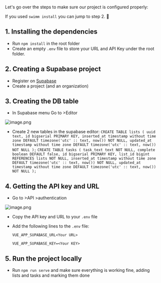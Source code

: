 Let's go over the steps to make sure our project is configured properly:

If you used `swimm install` you can jump to step 2. 🎉
<br>
## 1. Installing the dependencies 

  - Run `npm install` in the root folder
  - Create an empty `.env` file to store your URL and API Key under the root folder.

## 2. Creating a Supabase project
  - Register on [Supabase](https://supabase.io/)
  - Create a project (and an organization)

## 3. Creating the DB table
  - In Supabase menu Go to >Editor

  ![image.png](https://firebasestorage.googleapis.com/v0/b/swimmio-content/o/repositories%2F0jBGcP2zqusX3mGqQgeK%2Fimg%2Fa604a77f-615a-4300-8291-776f4f037928.png?alt=media&token=2e7b32f9-85e9-490e-acd0-0def53a951a2)
  - Create 2 new tables in the supabase editor:
    `
    CREATE TABLE lists (
      uuid text,
      id bigserial PRIMARY KEY,
      inserted_at timestamp without time zone DEFAULT timezone('utc' :: text, now()) NOT NULL,
      updated_at timestamp without time zone DEFAULT timezone('utc' :: text, now()) NOT NULL
    );
    `
    `
    CREATE TABLE tasks (
      task_text text NOT NULL,
      complete boolean DEFAULT false,
      id bigserial PRIMARY KEY,
      list_id bigint REFERENCES lists NOT NULL,
      inserted_at timestamp without time zone DEFAULT timezone('utc' :: text, now()) NOT NULL,
      updated_at timestamp without time zone DEFAULT timezone('utc' :: text, now()) NOT NULL
    );
    `


## 4. Getting the API key and URL
  - Go to >API >authentication

  ![image.png](https://firebasestorage.googleapis.com/v0/b/swimmio-content/o/repositories%2F0jBGcP2zqusX3mGqQgeK%2Fimg%2Fce7d31c2-8148-4587-97b5-79c0305a99f1.png?alt=media&token=84d2b58c-d98a-41d2-bb50-670526f3fab2)

  - Copy the API key and URL to your `.env` file
  - Add the following lines to the `.env` file:
  
    `
    VUE_APP_SUPABASE_URL<Your URL>
    `

    `
    VUE_APP_SUPABASE_KEY=<Your KEY>
    `


## 5. Run the project locally
- Run `npm run serve` and make sure everything is working fine, adding lists and tasks and marking them done
